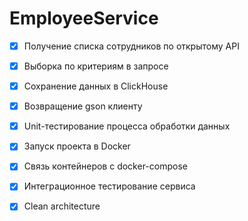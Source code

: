 # EmployeeService

- [X] Получение списка сотрудников по открытому API
- [X] Выборка по критериям в запросе
- [X] Сохранение данных в ClickHouse
- [X] Возвращение gson клиенту
- [X] Unit-тестирование процесса обработки данных
- [X] Запуск проекта в Docker
- [X] Связь контейнеров с docker-compose
- [X] Интеграционное тестирование сервиса
- [X] Clean architecture

